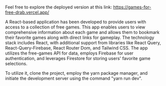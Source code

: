 Feel free to explore the deployed version at this link: https://games-for-free-drab.vercel.app/

A React-based application has been developed to provide users with access to a collection of free games. This app enables users to view comprehensive information about each game and allows them to bookmark their favorite games along with direct links for gameplay. The technology stack includes React, with additional support from libraries like React Query, React-Query-Firebase, React Router Dom, and Tailwind CSS. The app utilizes the free-games API for data, employs Firebase for user authentication, and leverages Firestore for storing users' favorite game selections.

To utilize it, clone the project, employ the yarn package manager, and initiate the development server using the command "yarn run dev".
